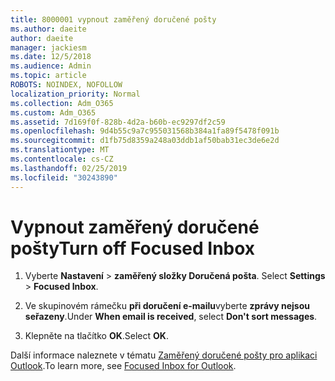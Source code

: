```yaml
---
title: 8000001 vypnout zaměřený doručené pošty
ms.author: daeite
author: daeite
manager: jackiesm
ms.date: 12/5/2018
ms.audience: Admin
ms.topic: article
ROBOTS: NOINDEX, NOFOLLOW
localization_priority: Normal
ms.collection: Adm_O365
ms.custom: Adm_O365
ms.assetid: 7d169f0f-828b-4d2a-b60b-ec9297df2c59
ms.openlocfilehash: 9d4b55c9a7c955031568b384a1fa89f5478f091b
ms.sourcegitcommit: d1fb75d8359a248a03ddb1af50bab31ec3de6e2d
ms.translationtype: MT
ms.contentlocale: cs-CZ
ms.lasthandoff: 02/25/2019
ms.locfileid: "30243890"
---
```

# <a name="turn-off-focused-inbox"></a><span data-ttu-id="f180f-102">Vypnout zaměřený doručené pošty</span><span class="sxs-lookup"><span data-stu-id="f180f-102">Turn off Focused Inbox</span></span>

1. <span data-ttu-id="f180f-103">Vyberte **Nastavení** \> **zaměřený složky Doručená pošta**.  </span><span class="sxs-lookup"><span data-stu-id="f180f-103">Select **Settings**  \> **Focused Inbox**.</span></span>
    
2. <span data-ttu-id="f180f-104">Ve skupinovém rámečku **při doručení e-mailu**vyberte **zprávy nejsou seřazeny**.</span><span class="sxs-lookup"><span data-stu-id="f180f-104">Under **When email is received**, select **Don't sort messages**.</span></span>
    
3. <span data-ttu-id="f180f-105">Klepněte na tlačítko **OK**.</span><span class="sxs-lookup"><span data-stu-id="f180f-105">Select **OK**.</span></span>
    
<span data-ttu-id="f180f-106">Další informace naleznete v tématu [Zaměřený doručené pošty pro aplikaci Outlook](https://go.microsoft.com/fwlink/p/?linkid=873108).</span><span class="sxs-lookup"><span data-stu-id="f180f-106">To learn more, see [Focused Inbox for Outlook](https://go.microsoft.com/fwlink/p/?linkid=873108).</span></span>
  


